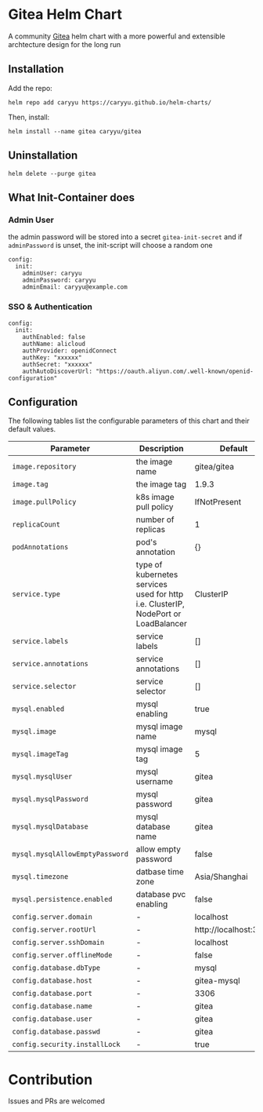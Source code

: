 # Gitea Helm Chart
A community [Gitea](https://gitea.com/) helm chart with a more powerful and extensible archtecture design for the long run 

## Installation

Add the repo:

```
helm repo add caryyu https://caryyu.github.io/helm-charts/
```

Then, install: 

```
helm install --name gitea caryyu/gitea
```

## Uninstallation

```
helm delete --purge gitea
```

## What Init-Container does

### Admin User

the admin password will be stored into a secret `gitea-init-secret` and if `adminPassword` is unset, the init-script will choose a random one

```
config:
  init:
    adminUser: caryyu
    adminPassword: caryyu
    adminEmail: caryyu@example.com
```

### SSO & Authentication

```
config:
  init:
    authEnabled: false
    authName: alicloud
    authProvider: openidConnect
    authKey: "xxxxxx"
    authSecret: "xxxxxx"
    authAutoDiscoverUrl: "https://oauth.aliyun.com/.well-known/openid-configuration"
```

## Configuration
The following tables list the configurable parameters of this chart and their default values.

Parameter                        | Description                            | Default                                                   
------------------------------   | -------------------------------------- | ----------------------------------------------------------
`image.repository`               | the image name                         | gitea/gitea                                               
`image.tag`                      | the image tag                          | 1.9.3                                                     
`image.pullPolicy`               | k8s image pull policy                  | IfNotPresent                                              
`replicaCount`                   | number of replicas                     | 1                                                         
`podAnnotations`                 | pod's annotation                       | {}                                                        
`service.type`                   | type of kubernetes services used for http i.e. ClusterIP, NodePort or LoadBalancer                           | ClusterIP                                                 
`service.labels`                 | service labels                         | []                                                        
`service.annotations`            | service annotations                    | []                                                        
`service.selector`               | service selector                       | []                                                        
`mysql.enabled`                  | mysql enabling                         | true                                                      
`mysql.image`                    | mysql image name                       | mysql                                                     
`mysql.imageTag`                 | mysql image tag                        | 5                                                         
`mysql.mysqlUser`                | mysql username                         | gitea                                                     
`mysql.mysqlPassword`            | mysql password                         | gitea                                                     
`mysql.mysqlDatabase`            | mysql database name                    | gitea                                                     
`mysql.mysqlAllowEmptyPassword`  | allow empty password                   | false                                                     
`mysql.timezone`                 | datbase time zone                      | Asia/Shanghai                                             
`mysql.persistence.enabled`      | database pvc enabling                  | false                                                     
`config.server.domain`           | -                                      | localhost                                                 
`config.server.rootUrl`          | -                                      | http://localhost:3000                                     
`config.server.sshDomain`        | -                                      | localhost                                                 
`config.server.offlineMode`      | -                                      | false                                                     
`config.database.dbType`         | -                                      | mysql                                                     
`config.database.host`           | -                                      | gitea-mysql                                               
`config.database.port`           | -                                      | 3306                                                      
`config.database.name`           | -                                      | gitea                                                     
`config.database.user`           | -                                      | gitea                                                     
`config.database.passwd`         | -                                      | gitea                                                     
`config.security.installLock`    | -                                      | true                                                      

# Contribution

Issues and PRs are welcomed
